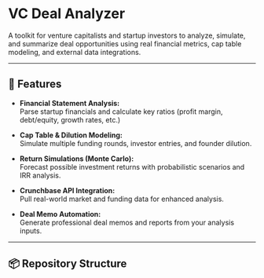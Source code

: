 # VC Deal Analyzer

A toolkit for venture capitalists and startup investors to analyze, simulate, and summarize deal opportunities using real financial metrics, cap table modeling, and external data integrations.

---

## 🚀 Features

- **Financial Statement Analysis:**  
  Parse startup financials and calculate key ratios (profit margin, debt/equity, growth rates, etc.)

- **Cap Table & Dilution Modeling:**  
  Simulate multiple funding rounds, investor entries, and founder dilution.

- **Return Simulations (Monte Carlo):**  
  Forecast possible investment returns with probabilistic scenarios and IRR analysis.

- **Crunchbase API Integration:**  
  Pull real-world market and funding data for enhanced analysis.

- **Deal Memo Automation:**  
  Generate professional deal memos and reports from your analysis inputs.

---

## 📦 Repository Structure

